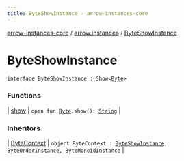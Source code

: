 ```yaml
---
title: ByteShowInstance - arrow-instances-core
---
```


[arrow-instances-core](../../index.html) / [arrow.instances](../index.html) / [ByteShowInstance](./index.html)

# ByteShowInstance

`interface ByteShowInstance : Show<`[`Byte`](https://kotlinlang.org/api/latest/jvm/stdlib/kotlin/-byte/index.html)`>`

### Functions

| [show](show.html) | `open fun `[`Byte`](https://kotlinlang.org/api/latest/jvm/stdlib/kotlin/-byte/index.html)`.show(): `[`String`](https://kotlinlang.org/api/latest/jvm/stdlib/kotlin/-string/index.html) |

### Inheritors

| [ByteContext](../-byte-context.html) | `object ByteContext : `[`ByteShowInstance`](./index.html)`, `[`ByteOrderInstance`](../-byte-order-instance/index.html)`, `[`ByteMonoidInstance`](../-byte-monoid-instance/index.html) |

